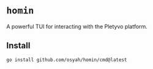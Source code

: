 # `homin`

A powerful TUI for interacting with the Pletyvo platform.

## Install

```
go install github.com/osyah/homin/cmd@latest
```
